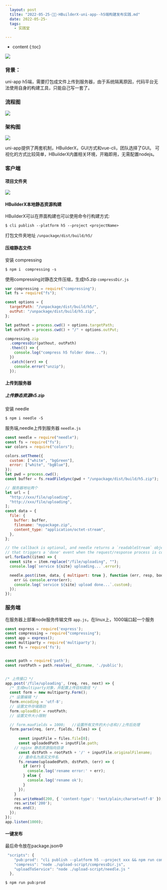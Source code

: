 ```yaml
---
  layout: post
  tilte: "2022-05-25-🥚🥚-HBuilderX-uni-app--h5端构建发布实践.md"
  date: 2022-05-25-
  tags: 
    - 实践堂

---
```



* content
{:toc}


![](https://upload-images.jianshu.io/upload_images/15312191-b2e062b309c1d9c1.png?imageMogr2/auto-orient/strip%7CimageView2/2/w/1240)

### 背景：
uni-app h5端，需要打包成文件上传到服务器，由于系统隔离原因，代码平台无法使用自身的构建工具，只能自己写一套了。
### 流程图
![](https://upload-images.jianshu.io/upload_images/15312191-dc8db027532072fd.png?imageMogr2/auto-orient/strip%7CimageView2/2/w/1240)
### 架构图
![](https://upload-images.jianshu.io/upload_images/15312191-cad90345f278310a.png?imageMogr2/auto-orient/strip%7CimageView2/2/w/1240)

uni-app提供了两套机制，HBuilderX，GUI方式和vue-cli，团队选择了GUI。
可视化的方式比较简单，HBuilderX内置相关环境，开箱即用，无需配置nodejs。
### 客户端
#### 项目文件夹
![](https://upload-images.jianshu.io/upload_images/15312191-cc0ab2f10e4aff1d.png?imageMogr2/auto-orient/strip%7CimageView2/2/w/1240)

#### HBuilderX本地静态资源构建
HBuilderX可以在界面构建也可以使用命令行构建方式:

`$ cli publish --platform h5 --project <projectName>`

打包文件夹地址 
`/unpackage/dist/build/h5/`

#### 压缩静态文件
安装 compressing
```
$ npm i  compressing -s
```
使用compressing对静态文件压缩，生成h5.zip
`compressDir.js`
```js
var compressing = require("compressing");
let fs = require("fs");

const options = {
  targetPath: "/unpackage/dist/build/h5/",
  outPut: "/unpackage/dist/build/h5.zip",
};

let pathout = process.cwd() + options.targetPath;
let outPath = process.cwd() + "/" + options.outPut;

compressing.zip
  .compressDir(pathout, outPath)
  .then(() => {
    console.log("compress h5 folder done...");
  })
  .catch((err) => {
    console.error("unzip");
  });

```

#### 上传到服务器

##### 上传静态资源h5.zip
安装 needle
```
$ npm i needle -S
```
服务端,needle上传到服务器
`needle.js`
```js
const needle = require("needle");
const fs = require("fs");
var colors = require("colors");

colors.setTheme({
  custom: ["white", "bgGreen"],
  error: ["white", "bgBlue"],
});
let pwd = process.cwd();
const buffer = fs.readFileSync(pwd + "/unpackage/dist/build/h5.zip");

// 服务器地址两个
let url = [
  "http://xxx/file/uploading",
  "http://xxx/file/uploading",
];
const data = {
  file: {
    buffer: buffer,
    filename: "mypackage.zip",
    content_type: "application/octet-stream",
  },
};

// the callback is optional, and needle returns a `readableStream` object
// that triggers a 'done' event when the request/response process is complete.
url.forEach((item) => {
  const site = item.replace("/file/uploading", "");
  console.log(`service ${site} uploading...`.error);

  needle.post(item, data, { multipart: true }, function (err, resp, body) {
    err && console.error(err);
    console.log(`service ${site} upload done...`.custom);
  });
});
```
### 服务端
在服务器上部署node服务传输文件
`app.js`，在linux上，1000端口起一个服务
```js
const express = require('express');
const compressing = require("compressing");
const app = express();
const multiparty = require('multiparty');
const fs = require('fs');


const path = require('path');
const rootPath = path.resolve(__dirname, './public');


/* 上传接口 */
app.post('/file/uploading', (req, res, next) => {
  /* 生成multiparty对象，并配置上传目标路径 */
  const form = new multiparty.Form();
  /* 设置编辑 */
  form.encoding = 'utf-8';
  // 设置文件存储路劲
  form.uploadDir = rootPath;
  // 设置文件大小限制

  // form.maxFields = 1000;   //设置所有文件的大小总和//上传后处理
  form.parse(req, (err, fields, files) => {
  
      const inputFile = files.file[0];
      const uploadedPath = inputFile.path;
    // nginx 静态资源指向目录
      const dstPath = rootPath + '/' + inputFile.originalFilename; 
      // 重命名为真实文件名
      fs.rename(uploadedPath, dstPath, (err) => {
        if (err) {
          console.log('rename error:' + err);
        } else {
          console.log('rename ok');
        }
      });
    }
    res.writeHead(200, { 'content-type': 'text/plain;charset=utf-8' });
    res.write('200');
    res.end();
  });
});
app.listen(1000);

```

#### 一键发布
最后命令放在package.json中

```js
 "scripts": {
    "pub:prod": "cli publish --platform h5 --project xxx && npm run compress && npm run uploadToService",
    "compress": "node ./upload-script/compressDir.js",
    "uploadToService": "node ./upload-script/needle.js "
  },
```
```
$ npm run pub:prod
```
